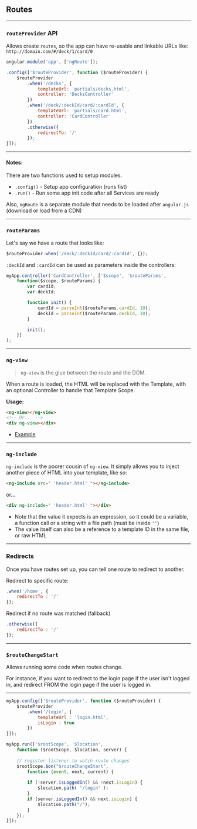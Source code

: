 Routes
---------

***

### `routeProvider` API

Allows create `routes`, so the app can have re-usable and linkable URLs like:
`http://domain.com/#/deck/1/card/0`

```js
angular.module('app', ['ngRoute']);

.config(['$routeProvider', function ($routeProvider) {
	$routeProvider
		.when('/decks', {
			templateUrl: 'partials/decks.html',
			controller: 'DecksController'
		})
		.when('/deck/:deckId/card/:cardId', {
			templateUrl: 'partials/card.html',
			controller: 'CardController'
		})
		.otherwise({
			redirectTo: '/'
		});
}]);
```

***

#### Notes:

There are two functions used to setup modules.

- `.config()` - Setup app configuration (runs fist)
- `.run()` - Run some app init code after all Services are ready

Also, `ngRoute` is a separate module that needs to be loaded after `angular.js` (download or load from a CDN)

***

### `routeParams`

Let's say we have a route that looks like:

```js
$routeProvider.when('/deck/:deckId/card/:cardId', {});
```

`:deckId` and `:cardId` can be used as parameters inside the controllers:

```js
myApp.controller('CardController', ['$scope', '$routeParams',
	function($scope, $routeParams) {
		var cardId;
		var deckId;

		function init() {
			cardId = parseInt($routeParams.cardId, 10);
			deckId = parseInt($routeParams.deckId, 10);
		}

		init();
	}]
);
```

***

### `ng-view`

> `ng-view` is the glue between the route and the DOM.

When a route is loaded, the HTML will be replaced with the Template, with an optional Controller to handle that Template Scope.

__Usage:__

```html
<ng-view></ng-view>
<!-- Or... -->
<div ng-view></div>
```

- [Example](http://plnkr.co/edit/LRU5vzSrHpmpMtX3polb?p=preview)

***

### `ng-include`

`ng-include` is the poorer cousin of `ng-view`.  It simply allows you to inject another piece of HTML into your template, like so:

```html
<ng-include src=" 'header.html' "></ng-include>
```

or...

```html
<div ng-include=" 'header.html' "></div>

```

- Note that the value it expects is an expression, so it could be a variable, a function call or a string with a file path (must be inside `''`)
- The value itself can also be a reference to a template ID in the same file, or raw HTML

***

### Redirects

Once you have routes set up, you can tell one route to redirect to another.

Redirect to specific route:

```js
.when('/home', {
	redirectTo : '/'
});
```

Redirect if no route was matched (fallback)

```js
.otherwise({
	redirectTo : '/'
});
```

***

### `$routeChangeStart`

Allows running some code when routes change.

For instance, if you want to redirect to the login page if the user isn't logged in, and redirect FROM the login page if the user is logged in.

***

```js
myApp.config(['$routeProvider', function ($routeProvider) {
	$routeProvider
		.when('/login', {
			templateUrl : 'login.html',
			isLogin : true
		})
}]);

myApp.run(['$rootScope', '$location',
	function ($rootScope, $location, server) {
		
	// register listener to watch route changes
	$rootScope.$on("$routeChangeStart",
		function (event, next, current) {
			
		if (!server.isLoggedIn() && !next.isLogin) {
			$location.path( "/login" );
		}
		if (server.isLoggedIn() && next.isLogin) {
			$location.path("/");
		}
	});
}]);
```
